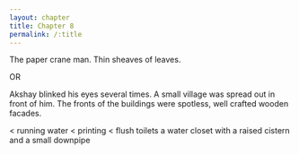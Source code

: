 ```yaml
---
layout: chapter
title: Chapter 8
permalink: /:title
---
```


The paper crane man. Thin sheaves of leaves.

OR

Akshay blinked his eyes several times. A small village was spread out in front of him. The fronts of the buildings were spotless, well crafted wooden facades.

< running water
< printing
< flush toilets
a water closet with a raised cistern and a small downpipe

<Proof of concept> <evidence of>
